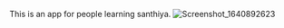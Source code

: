 This is an app for people learning santhiya.
![Screenshot_1640892623](https://user-images.githubusercontent.com/73843250/147863053-20302289-4bf7-4cb6-ab69-57452a94d421.png)
